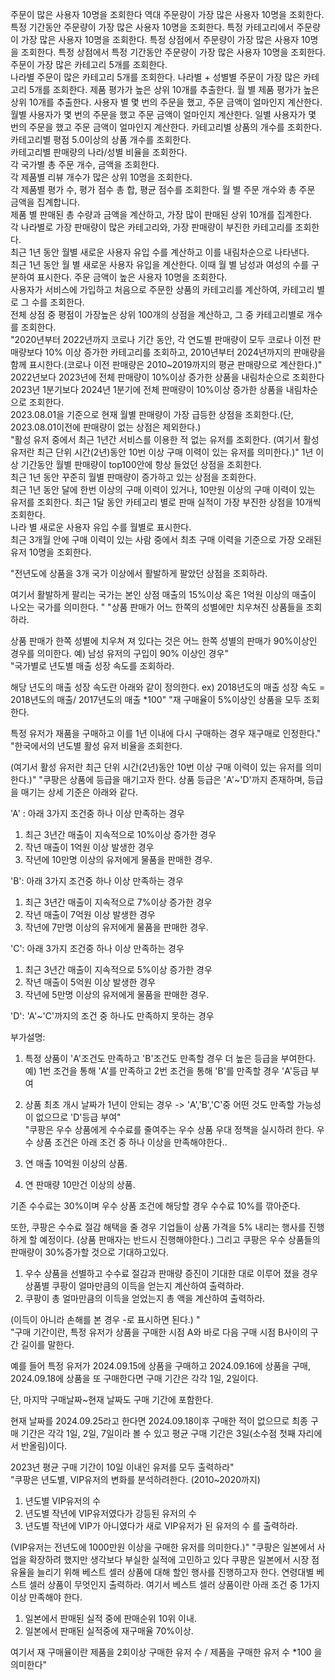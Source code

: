 주문이 많은 사용자 10명을 조회한다	역대 주문량이 가장 많은 사용자 10명을 조회한다.
	특정 기간동안 주문량이 가장 많은 사용자 10명을 조회한다.
	특정 카테고리에서 주문량이 가장 많은 사용자 10명을 조회한다.
	특정 상점에서 주문량이 가장 많은 사용자 10명을 조회한다.
	특정 상점에서 특정 기간동안 주문량이 가장 많은 사용자 10명을 조회한다.
주문이 가장 많은 카테고리 5개를 조회한다.	
	나라별 주문이 많은 카테고리 5개를 조회한다.
	나라별 + 성별별 주문이 가장 많은 카테고리 5개를 조회한다.
제품 평가가 높은 상위 10개를 추출한다.	
	월 별 제품 평가가 높은 상위 10개를 추출한다.
사용자 별 몇 번의 주문을 했고, 주문 금액이 얼마인지 계산한다.	
	월별 사용자가 몇 번의 주문을 했고 주문 금액이 얼마인지 계산한다.
	일별 사용자가 몇 번의 주문을 했고 주문 금액이 얼마인지 계산한다.
카테고리별 상품의 개수를 조회한다.	
카테고리별 평점 5.0이상의 상품 개수를 조회한다.	
카테고리별 판매량의 나라/성별 비율을 조회한다.	
각 국가별 총 주문 개수, 금액을 조회한다.	
각 제품별 리뷰 개수가 많은 상위 10명을 조회한다.	
각 제품별 평가 수, 평가 점수 총 합, 평균 점수를 조회한다.	
월 별 주문 개수와 총 주문 금액을 집계합니다.	
제품 별 판매된 총 수량과 금액을 계산하고, 가장 많이 판매된 상위 10개를 집계한다.	
각 나라별로 가장 판매량이 많은 카테고리와, 가장 판매량이 부진한 카테고리를 조회한다.	
최근 1년 동안 월별 새로운 사용자 유입 수를 계산하고 이를 내림차순으로 나타낸다.	
최근 1년 동안 월 별 새로운 사용자 유입을 계산한다. 이때 월 별 남성과 여성의 수를 구분하여 표시한다.	
주문 금액이 높은 사용자 10명을 조회한다.	
사용자가 서비스에 가입하고 처음으로 주문한 상품의 카테고리를 계산하여, 카테고리 별로 그 수를 조회한다.	
전체 상점 중 평점이 가장높은 상위 100개의 상점을 계산하고, 그 중 카테고리별로 개수를 조회한다.	
"2020년부터 2022년까지 코로나 기간 동안, 
각 연도별 판매량이 모두 코로나 이전 판매량보다 10% 이상 증가한 카테고리를 조회하고, 
2010년부터 2024년까지의 판매량을 함께 표시한다.(코로나 이전 판매량은 2010~2019까지의 평균 판매량으로 계산한다.)"	
2022년보다 2023년에 전체 판매량이 10%이상 증가한 상품을 내림차순으로 조회한다	
2023년 1분기보다 2024년 1분기에 전체 판매량이 10%이상 증가한 상품을 내림차순으로 조회한다.	
2023.08.01을 기준으로 현재 월별 판매량이 가장 급등한 상점을 조회한다.(단, 2023.08.01이전에 판매량이 없는 상점은 제외한다.)	
"활성 유저 중에서 최근 1년간 서비스를 이용한 적 없는 유저를 조회한다.
(여기서 활성 유저란 최근 단위 시간(2년)동안 10번 이상 구매 이력이 있는 유저를 의미한다.)"	
1년 이상 기간동안 월별 판매량이 top100안에 항상 들었던 상점을 조회한다.	
최근 1년 동안 꾸준히 월별 판매량이 증가하고 있는 상점을 조회한다.	
최근 1년 동안 달에 한번 이상의 구매 이력이 있거나, 10만원 이상의 구매 이력이 있는 유저를 조회한다.	
최근 1달 동안 카테고리 별로 판매 실적이 가장 부진한 상점을 10개씩 조회한다.	
나라 별 새로운 사용자 유입 수를 월별로 표시한다.	
최근 3개월 안에 구매 이력이 있는 사람 중에서 최초 구매 이력을 기준으로 가장 오래된 유저 10명을 조회한다.	
	
	
	
"전년도에 상품을 3개 국가 이상에서 활발하게 팔았던 상점을 조회하라.

여기서 활발하게 팔리는 국가는 본인 상점 매출의 15%이상 혹은 1억원 이상의 매출이 나오는 국가를 의미한다. "	
"상품 판매가 어느 한쪽의 성별에만 치우쳐진 상품들을 조회하라.

상품 판매가 한쪽 성별에 치우쳐 져 있다는 것은 어느 한쪽 성별의 판매가 90%이상인 경우를 의미한다.
예) 남성 유저의 구입이 90% 이상인 경우"	
"국가별로 년도별 매출 성장 속도를 조회하라.

해당 년도의 매출 성장 속도란 아래와 같이 정의한다.
ex) 2018년도의 매출 성장 속도 = 2018년도의 매출/ 2017년도의 매출 *100"	
"재 구매율이 5%이상인 상품을 모두 조회한다.

특정 유저가 재품을 구매하고 이를 1년 이내에 다시 구매하는 경우 재구매로 인정한다."	
"한국에서의 년도별 활성 유저 비율을 조회한다.

(여기서 활성 유저란 최근 단위 시간(2년)동안 10번 이상 구매 이력이 있는 유저를 의미한다.)"	
"쿠팡은 상품에 등급을 매기고자 한다.
상품 등급은 'A'~'D'까지 존재하며, 등급을 매기는 상세 기준은 아래와 같다.


'A' : 아래 3가지 조건중 하나 이상 만족하는 경우
1. 최근 3년간 매출이 지속적으로 10%이상 증가한 경우
2. 작년 매출이 1억원 이상 발생한 경우
3. 작년에 10만명 이상의 유저에게 물품을 판매한 경우.

'B': 아래 3가지 조건중 하나 이상 만족하는 경우
1. 최근 3년간 매출이 지속적으로 7%이상 증가한 경우
2. 작년 매출이 7억원 이상 발생한 경우
3. 작년에 7만명 이상의 유저에게 물품을 판매한 경우.

'C': 아래 3가지 조건중 하나 이상 만족하는 경우
1. 최근 3년간 매출이 지속적으로 5%이상 증가한 경우
2. 작년 매출이 5억원 이상 발생한 경우
3. 작년에 5만명 이상의 유저에게 물품을 판매한 경우.

'D': 'A'~'C'까지의 조건 중 하나도 만족하지 못하는 경우

부가설명:
1. 특정 상품이 'A'조건도 만족하고 'B'조건도 만족할 경우 더 높은 등급을 부여한다. 
예) 1번 조건을 통해 'A'를 만족하고 2번 조건을 통해 'B'를 만족할 경우 'A'등급 부여

2. 상품 최초 개시 날짜가 1년이 안되는 경우 -> 'A','B','C'중 어떤 것도 만족할 가능성이 없으므로 'D'등급 부여"	
"쿠팡은 우수 상품에게 수수료를 줄여주는 우수 상품 우대 정책을 실시하려 한다.
우수 상품 조건은 아래 조건 중 하나 이상을 만족해야한다..
1. 연 매출 10억원 이상의 상품.
2. 연 판매량 10만건 이상의 상품.

기존 수수료는 30%이며 우수 상품 조건에 해당할 경우 수수료 10%를 깎아준다.

또한, 쿠팡은 수수료 절감 해택을 줄 경우 기업들이 상품 가격을 5% 내리는 행사를 진행하게 할 예정이다. (상품 판매자는 반드시 진행해야한다.)
그리고 쿠팡은 우수 상품들의 판매량이 30%증가할 것으로 기대하고있다.

1. 우수 상품을 선별하고 수수료 절감과 판매량 증진이 기대한 대로 이루어 졌을 경우 상품별 쿠팡이 얼마만큼의 이득을 얻는지 계산하여 출력하라.
2. 쿠팡이 총 얼마만큼의 이득을 얻었는지 총 액을 계산하여 출력하라.

(이득이 아니라 손해를 본 경우 -로 표시하면 된다.)
"	
"구매 기간이란,
특정 유저가 상품을 구매한 시점 A와 바로 다음 구매 시점 B사이의 구간 길이를 말한다.

예를 들어 특정 유저가 2024.09.15에 상품을 구매하고 2024.09.16에 상품을 구매, 2024.09.18에 상품을 또 구매한다면 구매 기간은 
각각 1일, 2일이다.

단, 마지막 구매날짜~현재 날짜도 구매 기간에 포함한다.

현재 날짜를 2024.09.25라고 한다면 2024.09.18이후 구매한 적이 없으므로 
최종 구매 기간은 각각 1일, 2일, 7일이라 볼 수 있고 평균 구매 기간은 3일(소수점 첫째 자리에서 반올림)이다.

2023년 평균 구매 기간이 10일 이내인 유저를 모두 출력하라"	
"쿠팡은 년도별, VIP유저의 변화를 분석하려한다.
(2010~2020까지)
1. 년도별 VIP유저의 수
2. 년도별 작년에 VIP유저였다가 강등된 유저의 수
3. 년도별 작년에 VIP가 아니였다가 새로 VIP유저가 된 유저의 수
를 출력하라.

(VIP유저는 전년도에 1000만원 이상을 구매한 유저를 의미한다.)"	
"쿠팡은 일본에서 사업을 확장하려 했지만 생각보다 부실한 실적에 고민하고 있다 
쿠팡은 일본에서 시장 점유율을 늘리기 위해 베스트 셀러 상품에 대해 할인 행사를 진행하고자 한다. 
연령대별 베스트 셀러 상품이 무엇인지 출력하라. 
여기서 베스트 셀러 상품이란 아래 조건 중 1가지 이상 만족해야 한다. 
1. 일본에서 판매된 실적 중에 판매순위 10위 이내. 
2. 일본에서 판매된 실적중에 재구매율 70%이상. 
  

여기서 재 구매율이란 제품을 2회이상 구매한 유저 수 / 제품을 구매한 유저 수 *100 을 의미한다"	
